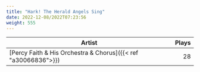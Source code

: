 ```yaml
---
title: "Hark! The Herald Angels Sing"
date: 2022-12-08/2022T07:23:56
weight: 555
---
```




 Artist | Plays 
----- | -----:
[Percy Faith & His Orchestra & Chorus]({{< ref "a30066836">}}) | 28
